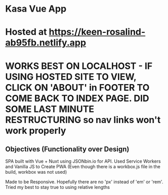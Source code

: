 # Kasa Vue App
# Hosted at https://keen-rosalind-ab95fb.netlify.app
# WORKS BEST ON LOCALHOST - IF USING HOSTED SITE TO VIEW, CLICK ON 'ABOUT' in FOOTER TO COME BACK TO INDEX PAGE. DID SOME LAST MINUTE RESTRUCTURING so nav links won't work properly

## Objectives (Functionality over Design)

SPA built with Vue + Nuxt using JSONbin.io for API.
Used Service Workers and Vanilla JS to Create PWA (Even though there is a workbox.js file in the build, workbox was not used)

Made to be Responsive. Hopefully there are no 'px' instead of 'em' or 'rem'. Tried my best to stay true to using relative lengths
